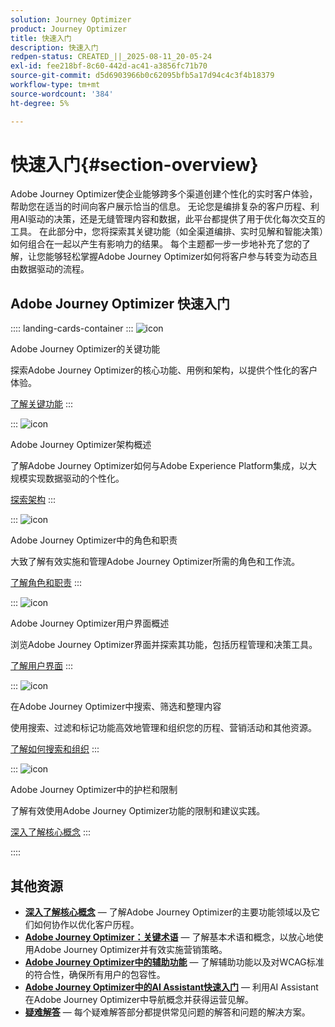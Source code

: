 ```yaml
---
solution: Journey Optimizer
product: Journey Optimizer
title: 快速入门
description: 快速入门
redpen-status: CREATED_||_2025-08-11_20-05-24
exl-id: fee218bf-8c60-442d-ac41-a3856fc71b70
source-git-commit: d5d6903966b0c62095bfb5a17d94c4c3f4b18379
workflow-type: tm+mt
source-wordcount: '384'
ht-degree: 5%

---
```


# 快速入门{#section-overview}

Adobe Journey Optimizer使企业能够跨多个渠道创建个性化的实时客户体验，帮助您在适当的时间向客户展示恰当的信息。 无论您是编排复杂的客户历程、利用AI驱动的决策，还是无缝管理内容和数据，此平台都提供了用于优化每次交互的工具。 在此部分中，您将探索其关键功能（如全渠道编排、实时见解和智能决策）如何组合在一起以产生有影响力的结果。 每个主题都一步一步地补充了您的了解，让您能够轻松掌握Adobe Journey Optimizer如何将客户参与转变为动态且由数据驱动的流程。

## Adobe Journey Optimizer 快速入门

:::: landing-cards-container
:::
![icon](https://cdn.experienceleague.adobe.com/icons/book.svg?lang=zh-Hans)

Adobe Journey Optimizer的关键功能

探索Adobe Journey Optimizer的核心功能、用例和架构，以提供个性化的客户体验。

[了解关键功能](../using/start/get-started.md)
:::

:::
![icon](https://cdn.experienceleague.adobe.com/icons/code-branch.svg?lang=zh-Hans)

Adobe Journey Optimizer架构概述

了解Adobe Journey Optimizer如何与Adobe Experience Platform集成，以大规模实现数据驱动的个性化。

[探索架构](../using/start/architecture-concepts-redpen.md)
:::

:::
![icon](https://cdn.experienceleague.adobe.com/icons/list-check.svg?lang=zh-Hans)

Adobe Journey Optimizer中的角色和职责

大致了解有效实施和管理Adobe Journey Optimizer所需的角色和工作流。

[了解角色和职责](../using/start/quick-start.md)
:::

:::
![icon](https://cdn.experienceleague.adobe.com/icons/gear.svg?lang=zh-Hans)

Adobe Journey Optimizer用户界面概述

浏览Adobe Journey Optimizer界面并探索其功能，包括历程管理和决策工具。

[了解用户界面](../using/start/user-interface.md)
:::

:::
![icon](https://cdn.experienceleague.adobe.com/icons/circle-play.svg?lang=zh-Hans)

在Adobe Journey Optimizer中搜索、筛选和整理内容

使用搜索、过滤和标记功能高效地管理和组织您的历程、营销活动和其他资源。

[了解如何搜索和组织](../using/start/search-filter-categorize.md)
:::

:::
![icon](https://cdn.experienceleague.adobe.com/icons/puzzle-piece.svg?lang=zh-Hans)

Adobe Journey Optimizer中的护栏和限制

了解有效使用Adobe Journey Optimizer功能的限制和建议实践。

[深入了解核心概念](../using/start/guardrails.md)
:::

::::


## 其他资源

- **[深入了解核心概念](../using/start/functional-areas-redpen.md)** — 了解Adobe Journey Optimizer的主要功能领域以及它们如何协作以优化客户历程。
- **[Adobe Journey Optimizer：关键术语](../using/start/terminology-md-redpen.md)** — 了解基本术语和概念，以放心地使用Adobe Journey Optimizer并有效实施营销策略。
- **[Adobe Journey Optimizer中的辅助功能](../using/start/accessibility.md)** — 了解辅助功能以及对WCAG标准的符合性，确保所有用户的包容性。
- **[Adobe Journey Optimizer中的AI Assistant快速入门](../using/start/ai-assistant.md)** — 利用AI Assistant在Adobe Journey Optimizer中导航概念并获得运营见解。
- **[疑难解答](../using/start/troubleshooting.md)** — 每个疑难解答部分都提供常见问题的解答和问题的解决方案。

